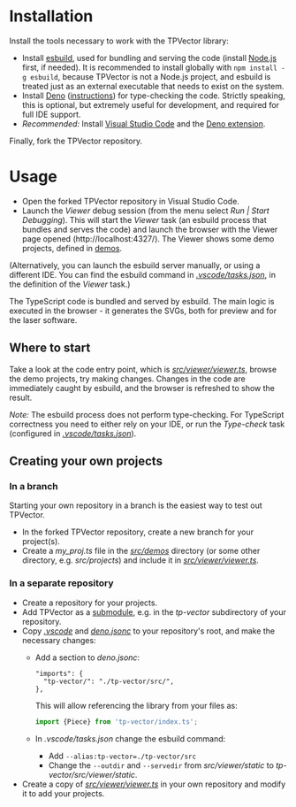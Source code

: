 # Installation

Install the tools necessary to work with the TPVector library:

- Install [esbuild](https://esbuild.github.io/), used for bundling and serving
  the code (install [Node.js](https://nodejs.org/) first, if needed). It is
  recommended to install globally with `npm install -g esbuild`, because
  TPVector is not a Node.js project, and esbuild is treated just as an external
  executable that needs to exist on the system.
- Install [Deno](https://deno.land/)
  ([instructions](https://deno.land/manual/getting_started/installation)) for
  type-checking the code. Strictly speaking, this is optional, but extremely
  useful for development, and required for full IDE support.
- _Recommended:_ Install [Visual Studio Code](https://code.visualstudio.com/)
  and the
  [Deno extension](https://marketplace.visualstudio.com/items?itemName=denoland.vscode-deno).

Finally, fork the TPVector repository.

# Usage

- Open the forked TPVector repository in Visual Studio Code.
- Launch the _Viewer_ debug session (from the menu select _Run | Start
  Debugging_). This will start the _Viewer_ task (an esbuild process that
  bundles and serves the code) and launch the browser with the Viewer page
  opened (http://localhost:4327/). The Viewer shows some demo projects, defined
  in [demos](../src/demos/).

(Alternatively, you can launch the esbuild server manually, or using a different
IDE. You can find the esbuild command in
[_.vscode/tasks.json_](../.vscode/tasks.json), in the definition of the _Viewer_
task.)

The TypeScript code is bundled and served by esbuild. The main logic is executed
in the browser - it generates the SVGs, both for preview and for the laser
software.

## Where to start

Take a look at the code entry point, which is
[_src/viewer/viewer.ts_](../src/viewer/viewer.ts), browse the demo projects, try
making changes. Changes in the code are immediately caught by esbuild, and the
browser is refreshed to show the result.

_Note:_ The esbuild process does not perform type-checking. For TypeScript
correctness you need to either rely on your IDE, or run the _Type-check_ task
(configured in [_.vscode/tasks.json_](../.vscode/tasks.json)).

## Creating your own projects

### In a branch

Starting your own repository in a branch is the easiest way to test out
TPVector.

- In the forked TPVector repository, create a new branch for your project(s).
- Create a _my_proj.ts_ file in the [_src/demos_](../src/demos) directory (or
  some other directory, e.g. _src/projects_) and include it in
  [_src/viewer/viewer.ts_](../src/viewer/viewer.ts).

### In a separate repository

- Create a repository for your projects.
- Add TPVector as a
  [submodule](https://git-scm.com/book/en/v2/Git-Tools-Submodules), e.g. in the
  _tp-vector_ subdirectory of your repository.
- Copy [_.vscode_](../.vscode) and [_deno.jsonc_](../deno.jsonc) to your
  repository's root, and make the necessary changes:
  - Add a section to _deno.jsonc_:

    ```
    "imports": {
      "tp-vector/": "./tp-vector/src/",
    },
    ```

    This will allow referencing the library from your files as:

    <!-- deno-fmt-ignore -->
    ```ts
    import {Piece} from 'tp-vector/index.ts';
    ```

  - In _.vscode/tasks.json_ change the esbuild command:
    - Add `--alias:tp-vector=./tp-vector/src`
    - Change the `--outdir` and `--servedir` from _src/viewer/static_ to
      _tp-vector/src/viewer/static_.
- Create a copy of [_src/viewer/viewer.ts_](../src/viewer/viewer.ts) in your own
  repository and modify it to add your projects.

